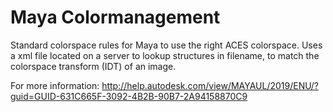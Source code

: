 # Maya Colormanagement
Standard colorspace rules for Maya to use the right ACES colorspace.
Uses a xml file located on a server to lookup structures in filename, to match the colorspace transform (IDT) of an image.

For more information: 
http://help.autodesk.com/view/MAYAUL/2019/ENU/?guid=GUID-631C665F-3092-4B2B-90B7-2A94158870C9
